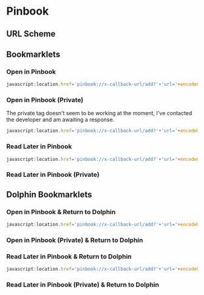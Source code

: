 # Pinbook

## URL Scheme

## Bookmarklets

### Open in Pinbook

```javascript
javascript:location.href='pinbook://x-callback-url/add?'+'url='+encodeURIComponent(location.href)+'&title='+encodeURIComponent(document.title)+'&description='+encodeURIComponent(window.getSelection());
```

### Open in Pinbook (Private)

The private tag doesn't seem to be working at the moment, I've contacted the developer and am awaiting a response. 

```javascript
javascript:location.href='pinbook://x-callback-url/add?'+'url='+encodeURIComponent(location.href)+'&title='+encodeURIComponent(document.title)+'&private=yes'+'&description='+encodeURIComponent(window.getSelection());
```

### Read Later in Pinbook

```javascript
javascript:location.href='pinbook://x-callback-url/add?'+'url='+encodeURIComponent(location.href)+'&title='+encodeURIComponent(document.title)+'&readlater=yes'+'&description='+encodeURIComponent(window.getSelection());
```

### Read Later in Pinbook (Private)



## Dolphin Bookmarklets

### Open in Pinbook & Return to Dolphin

```javascript
javascript:location.href='pinbook://x-callback-url/add?'+'url='+encodeURIComponent(location.href)+'&title='+encodeURIComponent(document.title)+'&description='+encodeURIComponent(window.getSelection())+'&x-success=dolphin://';
```

### Open in Pinbook (Private) & Return to Dolphin



### Read Later in Pinbook & Return to Dolphin

```javascript
javascript:location.href='pinbook://x-callback-url/add?'+'url='+encodeURIComponent(location.href)+'&title='+encodeURIComponent(document.title)+'&readlater=yes'+'&description='+encodeURIComponent(window.getSelection())+'&x-success=dolphin://';
```

### Read Later in Pinbook (Private) & Return to Dolphin


